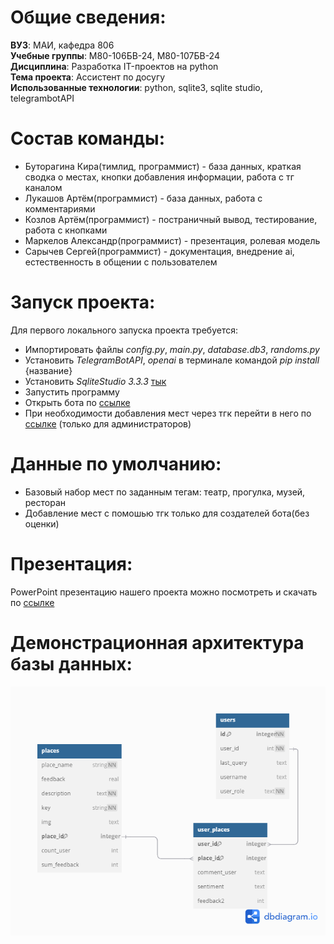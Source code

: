 # Общие сведения:
**ВУЗ**: МАИ, кафедра 806  
**Учебные группы**: М80-106БВ-24, М80-107БВ-24  
**Дисциплина**: Разработка IT-проектов на python  
**Тема проекта**: Ассистент по досугу  
**Использованные технологии**: python, sqlite3, sqlite studio, telegrambotAPI
# Состав команды:
* Буторагина Кира(тимлид, программист) - база данных, краткая сводка о местах, кнопки добавления информации, работа с тг каналом
* Лукашов Артём(программист) - база данных, работа с комментариями
* Козлов Артём(программист) - постраничный вывод, тестирование, работа с кнопками
* Маркелов Александр(программист) - презентация, ролевая модель
* Сарычев Сергей(программист) - документация, внедрение ai, естественность в общении с пользователем
# Запуск проекта:
Для первого локального запуска проекта требуется:
- Импортировать файлы *config.py*, *main.py*, *database.db3*, *randoms.py*
- Установить *TelegramBotAPI*, *openai* в терминале командой *pip install* {название}
- Установить *SqliteStudio 3.3.3* [тык](https://baixe.net/dwn/4dc2fcb4034f2e9efc61927830d8d7ea/sqlitestudio-3-3-3.zip)
- Запустить программу
- Открыть бота по [ссылке](https://t.me/kuda_poiti228_bot)
- При необходимости добавления мест через тгк перейти в него по [ссылке](https://t.me/kryt_places) (только для администраторов)
# Данные по умолчанию:
- Базовый набор мест по заданным тегам: театр, прогулка, музей, ресторан
- Добавление мест с помошью тгк только для создателей бота(без оценки)
# Презентация:
PowerPoint презентацию нашего проекта можно посмотреть и скачать по [ссылке](https://docs.google.com/presentation/d/17CrF2PnTe5L4qNh78MtLmmJIrqurCido6Nk4xAcYUSM/edit?usp=sharing)
# Демонстрационная архитектура базы данных:
![База данных](https://github.com/kiriehka0/kupoti_bot_local/blob/main/Untitled%20(3).png)
